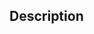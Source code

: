 <!--
Before submitting a pull request you are strongly recommended to read the
CONTRIBUTING.md file which gives some information on how to prepare a change.

For small changes you don't have to read the document end to end, but should at
least look at the sections on how to ensure your code and commits are formatted
according to the style requirements.
-->

## Description

<!--
Describe here what your pull request changes and why it should happen. For small
changes which are obvious this can just be a line or two - even the commit
message is sometimes enough.
-->
